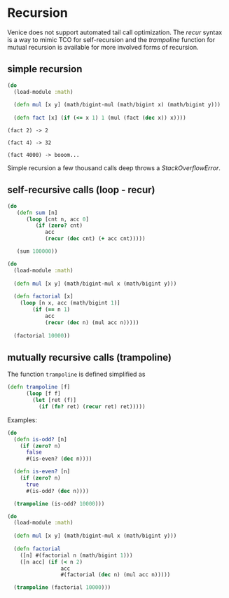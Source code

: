 # Recursion


Venice does not support automated tail call optimization. The _recur_ syntax 
is a way to mimic TCO for self-recursion and the _trampoline_ function for 
mutual recursion is available for more involved forms of recursion.


## simple recursion

```clojure
(do
  (load-module :math)
  
  (defn mul [x y] (math/bigint-mul (math/bigint x) (math/bigint y)))
  
  (defn fact [x] (if (<= x 1) 1 (mul (fact (dec x)) x))))
```

`(fact 2) -> 2`

`(fact 4) -> 32`

`(fact 4000) -> booom...`

Simple recursion a few thousand calls deep throws a _StackOverflowError_.


## self-recursive calls (loop - recur)

```clojure
(do
   (defn sum [n]
      (loop [cnt n, acc 0]
         (if (zero? cnt)
            acc
            (recur (dec cnt) (+ acc cnt)))))

   (sum 100000))
```

```clojure
(do
  (load-module :math)
  
  (defn mul [x y] (math/bigint-mul x (math/bigint y)))
  
  (defn factorial [x]
    (loop [n x, acc (math/bigint 1)]
        (if (== n 1)
            acc
            (recur (dec n) (mul acc n)))))
    
  (factorial 10000))
```


## mutually recursive calls (trampoline)

The function `trampoline` is defined simplified as

```clojure
(defn trampoline [f] 
      (loop [f f]
        (let [ret (f)]
          (if (fn? ret) (recur ret) ret)))))
```

Examples:

```clojure
(do
  (defn is-odd? [n]
    (if (zero? n)
      false
      #(is-even? (dec n))))

  (defn is-even? [n]
    (if (zero? n)
      true
      #(is-odd? (dec n))))

  (trampoline (is-odd? 10000)))
```

```clojure
(do
  (load-module :math)
 
  (defn mul [x y] (math/bigint-mul x (math/bigint y)))
 
  (defn factorial
    ([n] #(factorial n (math/bigint 1)))
    ([n acc] (if (< n 2) 
                 acc 
                 #(factorial (dec n) (mul acc n)))))

  (trampoline (factorial 10000)))
```
